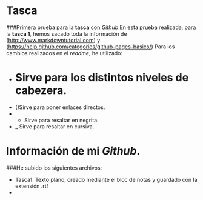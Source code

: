 # Tasca
###Primera prueba para la **tasca** con _Github_
En esta prueba realizada, para la **tasca 1**, hemos sacado toda la información de (http://www.markdowntutorial.com) y (https://help.github.com/categories/github-pages-basics/)
Para los cambios realizados en el _readme_, he utilizado:
- # Sirve para los distintos niveles de cabezera.
- ()Sirve para poner enlaces directos.
- * Sirve para resaltar en negrita.
- _ Sirve para resaltar en cursiva.

# Información de mi _Github_.

###He subido los siguientes archivos:
- Tasca1. Texto plano, creado mediante el bloc de notas y guardado con la extensión .rtf
-
